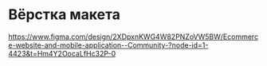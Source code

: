 # Вёрстка макета

https://www.figma.com/design/2XDpxnKWG4W82PNZoVW5BW/Ecommerce-website-and-mobile-application--Community-?node-id=1-4423&t=Hm4Y2OocaLfHc32P-0